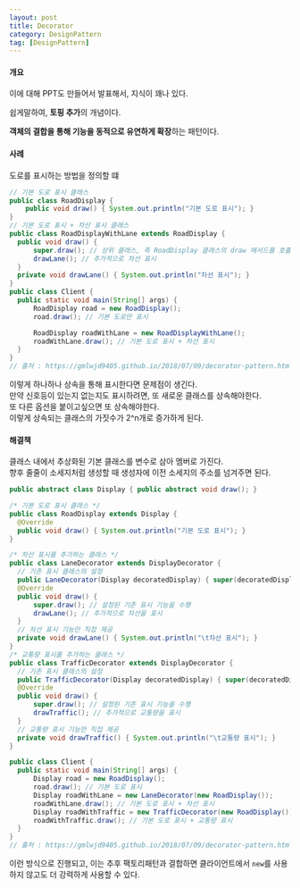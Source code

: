 ```yaml
---
layout: post
title: Decorator
category: DesignPattern
tag: [DesignPattern] 
---
```


#### 개요

이에 대해 PPT도 만들어서 발표해서, 지식이 꽤나 있다.  

쉽게말하여, **토핑 추가**의 개념이다.  

**객체의 결합을 통해 기능을 동적으로 유연하게 확장**하는 패턴이다.  

#### 사례 

도로를 표시하는 방법을 정의할 떄

```java
// 기본 도로 표시 클래스
public class RoadDisplay {
    public void draw() { System.out.println("기본 도로 표시"); }
}
// 기본 도로 표시 + 차선 표시 클래스
public class RoadDisplayWithLane extends RoadDisplay {
  public void draw() {
      super.draw(); // 상위 클래스, 즉 RoadDisplay 클래스의 draw 메서드를 호출해서 기본 도로 표시
      drawLane(); // 추가적으로 차선 표시
  }
  private void drawLane() { System.out.println("차선 표시"); }
}
public class Client {
  public static void main(String[] args) {
      RoadDisplay road = new RoadDisplay();
      road.draw(); // 기본 도로만 표시

      RoadDisplay roadWithLane = new RoadDisplayWithLane();
      roadWithLane.draw(); // 기본 도로 표시 + 차선 표시
  }
}
// 출처 : https://gmlwjd9405.github.io/2018/07/09/decorator-pattern.html
```

이렇게 하나하나 상속을 통해 표시한다면 문제점이 생긴다.  
만약 신호등이 있는지 없는지도 표시하려면, 또 새로운 클래스를 상속해야한다.  
또 다른 옵션을 붙이고싶으면 또 상속해야한다.  
이렇게 상속되는 클래스의 가짓수가 2^n개로 증가하게 된다.  


#### 해결책

클래스 내에서 추상화된 기본 클래스를 변수로 삼아 멤버로 가진다.  
향후 줄줄이 소세지처럼 생성할 때 생성자에 이전 소세지의 주소를 넘겨주면 된다.  

```java
public abstract class Display { public abstract void draw(); }

/* 기본 도로 표시 클래스 */
public class RoadDisplay extends Display {
  @Override
  public void draw() { System.out.println("기본 도로 표시"); }
}

/* 차선 표시를 추가하는 클래스 */
public class LaneDecorator extends DisplayDecorator {
  // 기존 표시 클래스의 설정
  public LaneDecorator(Display decoratedDisplay) { super(decoratedDisplay); }
  @Override
  public void draw() {
      super.draw(); // 설정된 기존 표시 기능을 수행
      drawLane(); // 추가적으로 차선을 표시
  }
  // 차선 표시 기능만 직접 제공
  private void drawLane() { System.out.println("\t차선 표시"); }
}
/* 교통량 표시를 추가하는 클래스 */
public class TrafficDecorator extends DisplayDecorator {
  // 기존 표시 클래스의 설정
  public TrafficDecorator(Display decoratedDisplay) { super(decoratedDisplay); }
  @Override
  public void draw() {
      super.draw(); // 설정된 기존 표시 기능을 수행
      drawTraffic(); // 추가적으로 교통량을 표시
  }
  // 교통량 표시 기능만 직접 제공
  private void drawTraffic() { System.out.println("\t교통량 표시"); }
}

public class Client {
  public static void main(String[] args) {
      Display road = new RoadDisplay();
      road.draw(); // 기본 도로 표시
      Display roadWithLane = new LaneDecorator(new RoadDisplay());
      roadWithLane.draw(); // 기본 도로 표시 + 차선 표시
      Display roadWithTraffic = new TrafficDecorator(new RoadDisplay());
      roadWithTraffic.draw(); // 기본 도로 표시 + 교통량 표시
  }
}
// 출처 : https://gmlwjd9405.github.io/2018/07/09/decorator-pattern.html

```

이런 방식으로 진행되고, 이는 추후 팩토리패턴과 결합하면 클라이언트에서 `new`를 사용하지 않고도 더 강력하게 사용할 수 있다.  